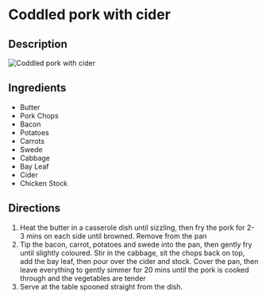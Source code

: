 # Coddled pork with cider

## Description
![Coddled pork with cider](https://www.themealdb.com/images/media/meals/7vpsfp1608588991.jpg "Coddled pork with cider")

## Ingredients
- Butter
- Pork Chops
- Bacon
- Potatoes
- Carrots
- Swede
- Cabbage
- Bay Leaf
- Cider
- Chicken Stock

## Directions
1. Heat the butter in a casserole dish until sizzling, then fry the pork for 2-3 mins on each side until browned. Remove from the pan
2. Tip the bacon, carrot, potatoes and swede into the pan, then gently fry until slightly coloured. Stir in the cabbage, sit the chops back on top, add the bay leaf, then pour over the cider and stock. Cover the pan, then leave everything to gently simmer for 20 mins until the pork is cooked through and the vegetables are tender
3. Serve at the table spooned straight from the dish.
